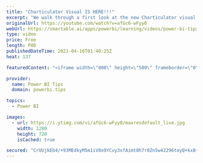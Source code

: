 ```yaml
---
title: "Charticulator Visual IS HERE!!!"
excerpt: "We walk through a first look at the new Charticulator visual from Microsoft Power BI team.    Official blog post about the visual: https://powerbi.microsoft.com/en-us/blog/announcing-the-new-charticulator-visual-public-preview/  Visit the early version of Charticulator: https://charts.powerbi.tips Visual"
originalUrl: https://youtube.com/watch?v=afGc6-wFyy0
webUrl: https://smartable.ai/apps/powerbi/learning/videos/power-bi-tips-charticulator-visual-is-here/
type: video
price: Free
length: P0D
publishedDateTime: 2021-04-16T01:40:25Z
heat: 137

featuredContent: "<iframe width=\"800\" height=\"500\" frameborder=\"0\" src=\"https://www.youtube.com/embed/afGc6-wFyy0\" allow=\"accelerometer; autoplay; encrypted-media; gyroscope; picture-in-picture\" allowfullscreen></iframe>"

provider:
  name: Power BI Tips
  domain: powerbi.tips

topics:
  - Power BI

images:
  - url: https://i.ytimg.com/vi/afGc6-wFyy0/maxresdefault_live.jpg
    width: 1280
    height: 720
    isCached: true

secured: "CrUUjkEb4/+93MEdkyM5m1iV0o9YCvy3xfAimt8h7r0Zn5w42296toyQ+kx8+QwyQJ2rBQRJDy4ABC0ulcGNckYKzHX6l48ByY9jBoDOGTWi3W4ffMwjiHSRJgYTFOxTYMZBaWpLCL7BAlERV3zM7U5Ez3OuB3BowKSc8oYkThOwzvjbuf5yPFDwNmGSH9iYnosz0zlXRxJ68hbBN0kvOZ/WFs42cJK8r5PaHapiRTvXVM3NJzRXaYROafNOb5e2NTTw4zxLw0vfnmUKWYrr7LoWj061fspR2S0G0s/sUO+zN/JJK25jZtz2M4zuutwdhKDDEf4dbTt9U6b7BAz3j0iLOv4OKnWwPtWNksdOeoNyTkokm6shzx0I453Xi6Ir;XutvMaOpS1NWzorWerT7QQ=="
---
```


